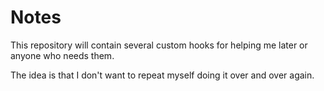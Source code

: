 # Notes

This repository will contain several custom hooks for helping me later or anyone who needs them.

The idea is that I don't want to repeat myself doing it over and over again.